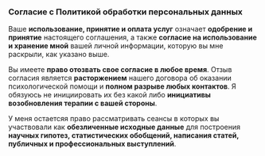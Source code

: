 ### Согласие с Политикой обработки персональных данных

Ваше **использование, принятие и оплата услуг** означает **одобрение и принятие** настоящего соглашения, а также **согласие на использование и хранение мной** вашей личной информации, которую вы мне раскрыли, как указано выше.

Вы имеете **право отозвать свое согласие в любое время**. Отзыв согласия является **расторжением** нашего договора об оказании психологической помощи и **полном разрыве любых контактов**. Я обязуюсь не инициировать их без какой либо **инициативы возобновления терапии с вашей стороны**.

У меня остаетсяя право рассматривать сеансы в которых вы участвовали как **обезличенные исходные данные** для построения **научных гипотез, статистических обобщений, написания статей, публичных и профессиональных выступлений**.
